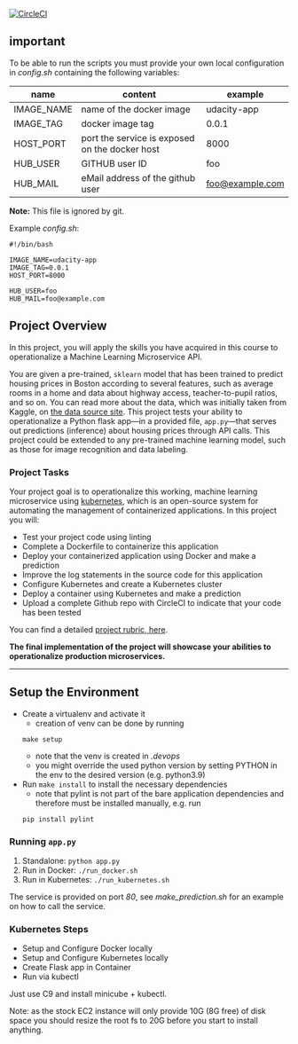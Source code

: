 [![CircleCI](https://circleci.com/gh/wmb456/DevOps_Microservices.svg?style=svg)](https://circleci.com/gh/wmb456/DevOps_Microservices)

## important

To be able to run the scripts you must provide your own local configuration in _config.sh_ containing the following variables:

| name       | content                                        | example          |
|------------|------------------------------------------------|------------------|
| IMAGE_NAME | name of the docker image                       | udacity-app      | 
| IMAGE_TAG  | docker image tag                               | 0.0.1            |
| HOST_PORT  | port the service is exposed on the docker host | 8000             |
| HUB_USER   | GITHUB user ID                                 | foo              |
| HUB_MAIL   | eMail address of the github user               | foo@example.com  |

**Note:** This file is ignored by git.

Example _config.sh_:
```
#!/bin/bash

IMAGE_NAME=udacity-app
IMAGE_TAG=0.0.1
HOST_PORT=8000

HUB_USER=foo
HUB_MAIL=foo@example.com
```

## Project Overview

In this project, you will apply the skills you have acquired in this course to operationalize a Machine Learning Microservice API. 

You are given a pre-trained, `sklearn` model that has been trained to predict housing prices in Boston according to several features, such as average rooms in a home and data about highway access, teacher-to-pupil ratios, and so on. You can read more about the data, which was initially taken from Kaggle, on [the data source site](https://www.kaggle.com/c/boston-housing). This project tests your ability to operationalize a Python flask app—in a provided file, `app.py`—that serves out predictions (inference) about housing prices through API calls. This project could be extended to any pre-trained machine learning model, such as those for image recognition and data labeling.

### Project Tasks

Your project goal is to operationalize this working, machine learning microservice using [kubernetes](https://kubernetes.io/), which is an open-source system for automating the management of containerized applications. In this project you will:
* Test your project code using linting
* Complete a Dockerfile to containerize this application
* Deploy your containerized application using Docker and make a prediction
* Improve the log statements in the source code for this application
* Configure Kubernetes and create a Kubernetes cluster
* Deploy a container using Kubernetes and make a prediction
* Upload a complete Github repo with CircleCI to indicate that your code has been tested

You can find a detailed [project rubric, here](https://review.udacity.com/#!/rubrics/2576/view).

**The final implementation of the project will showcase your abilities to operationalize production microservices.**

---

## Setup the Environment

* Create a virtualenv and activate it
  * creation of venv can be done by running
  ```
  make setup
  ```
  * note that the venv is created in _.devops_
  * you might override the used python version by setting PYTHON in the env to the desired version (e.g. python3.9)
* Run `make install` to install the necessary dependencies
  * note that pylint is not part of the bare application dependencies and therefore must be installed manually, e.g. run
  ```
  pip install pylint
  ```

### Running `app.py`

1. Standalone:  `python app.py`
2. Run in Docker:  `./run_docker.sh`
3. Run in Kubernetes:  `./run_kubernetes.sh`

The service is provided on port _80_, see _make\_prediction.sh_ for an example on how to call the service.

### Kubernetes Steps

* Setup and Configure Docker locally
* Setup and Configure Kubernetes locally
* Create Flask app in Container
* Run via kubectl

Just use C9 and install minicube + kubectl.

Note: as the stock EC2 instance will only provide 10G (8G free) of disk space you should resize the root fs to 20G before you start to install anything.

